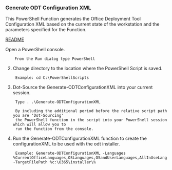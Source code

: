 ### Generate ODT Configuration XML
This PowerShell Function generates the Office Deployment Tool Configuration XML based on the current state of the workstation and the parameters specified for the Function.

[README](https://github.com/OfficeDev/Office-IT-Pro-Deployment-Scripts/wiki/README_Generate-OfficeDeploymentTool(ODT)ConfigurationXML)


Open a PowerShell console.

		From the Run dialog type PowerShell 

2. Change directory to the location where the PowerShell Script is saved.

		Example: cd C:\PowerShellScripts

3. Dot-Source the Generate-ODTConfigurationXML into your current session.

		Type . .\Generate-ODTConfigurationXML
		
		By including the additional period before the relative script path you are 'Dot-Sourcing' 
		the PowerShell function in the script into your PowerShell session which will allow you to 
		run the function from the console.

4. Run the Generate-ODTConfigurationXML function to create the configurationXML to be used with the odt installer.

		Example: Generate-ODTConfigurationXML -Languages %CurrentOfficeLanguages,OSLanguages,OSandUserLanguages,AllInUseLanguages% -TargetFilePath %c:\O365\installer\%


